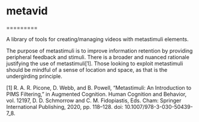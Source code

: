 # metavid
=========

A library of tools for creating/managing videos with metastimuli elements. 

The purpose of metastimuli is to improve information retention by providing peripheral feedback and stimuli. There is a broader and nuanced rationale justifying the use of metastimuli[1]. Those looking to exploit metastimuli should be mindful of a sense of location and space, as that is the undergirding principle.



[1] R. A. R. Picone, D. Webb, and B. Powell, “Metastimuli: An Introduction to PIMS Filtering,” in Augmented Cognition. Human Cognition and Behavior, vol. 12197, D. D. Schmorrow and C. M. Fidopiastis, Eds. Cham: Springer International Publishing, 2020, pp. 118–128. doi: 10.1007/978-3-030-50439-7_8.
